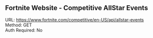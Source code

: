 ## Fortnite Website - Competitive AllStar Events 

URL: https://www.fortnite.com/competitive/en-US/api/allstar-events \
Method: GET \
Auth Required: No